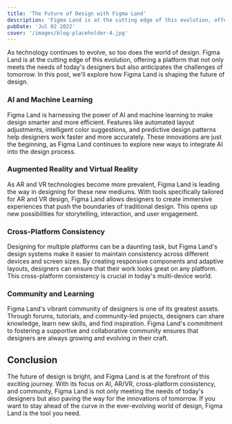 ```yaml
---
title: 'The Future of Design with Figma Land'
description: 'Figma Land is at the cutting edge of this evolution, offering a platform'
pubDate: 'Jul 02 2022'
cover: '/images/blog-placeholder-4.jpg'
---
```


As technology continues to evolve, so too does the world of design. Figma Land is at the cutting
edge of this evolution, offering a platform that not only meets the needs of today's designers but
also anticipates the challenges of tomorrow. In this post, we'll explore how Figma Land is shaping
the future of design.

### AI and Machine Learning

Figma Land is harnessing the power of AI and machine learning to make design smarter and more
efficient. Features like automated layout adjustments, intelligent color suggestions, and predictive
design patterns help designers work faster and more accurately. These innovations are just the
beginning, as Figma Land continues to explore new ways to integrate AI into the design process.

### Augmented Reality and Virtual Reality

As AR and VR technologies become more prevalent, Figma Land is leading the way in designing for
these new mediums. With tools specifically tailored for AR and VR design, Figma Land allows
designers to create immersive experiences that push the boundaries of traditional design. This opens
up new possibilities for storytelling, interaction, and user engagement.

### Cross-Platform Consistency

Designing for multiple platforms can be a daunting task, but Figma Land's design systems make it
easier to maintain consistency across different devices and screen sizes. By creating responsive
components and adaptive layouts, designers can ensure that their work looks great on any platform.
This cross-platform consistency is crucial in today's multi-device world.

### Community and Learning

Figma Land's vibrant community of designers is one of its greatest assets. Through forums,
tutorials, and community-led projects, designers can share knowledge, learn new skills, and find
inspiration. Figma Land's commitment to fostering a supportive and collaborative community ensures
that designers are always growing and evolving in their craft.

## Conclusion

The future of design is bright, and Figma Land is at the forefront of this exciting journey. With
its focus on AI, AR/VR, cross-platform consistency, and community, Figma Land is not only meeting
the needs of today's designers but also paving the way for the innovations of tomorrow. If you want
to stay ahead of the curve in the ever-evolving world of design, Figma Land is the tool you need.
